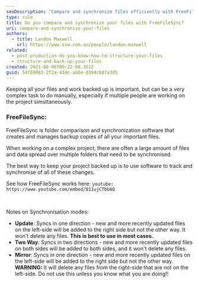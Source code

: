 ```yaml
---
seoDescription: "Compare and synchronize files efficiently with FreeFileSync, a reliable folder comparison and synchronization software that creates and manages backup copies of your important files."
type: rule
title: Do you compare and synchronize your files with FreeFileSync?
uri: compare-and-synchronize-your-files
authors:
  - title: Landon Maxwell
    url: https://www.ssw.com.au/people/landon-maxwell
related:
  - post-production-do-you-know-how-to-structure-your-files
  - structure-and-back-up-your-files
created: 2021-08-06T00:22:08.352Z
guid: 54f69083-2f2a-434c-ab0e-d394cb87a3d5
---
```

Keeping all your files and work backed up is important, but can be a very complex task to do manually, especially if multiple people are working on the project simultaneously.

<!--endintro-->
### FreeFileSync:

FreeFileSync is folder comparison and synchronization software that creates and manages backup copies of all your important files.

When working on a complex project, there are often a large amount of files and data spread over multiple folders that need to be synchronised.

The best way to keep your project backed up is to use software to track and synchronise of all of these changes.

See how FreeFileSync works here:
`youtube: https://www.youtube.com/embed/811ujCTbUAQ`

<br>

Notes on Synchronisation modes: 
* **Update**: Syncs in one direction - new and more recently updated files on the left-side will be added to the right side but not the other way. It won't delete any files. **This is best to use in most cases.**
* **Two Way**: Syncs in two directions - new and more recently updated files on both sides will be added to both sides, and it won't delete any files.
* **Mirror**: Syncs in one direction - new and more recently updated files on the left-side will be added to the right side but not the other way. **WARNING:** It will delete any files from the right-side that are not on the left-side. Do not use this unless you know what you are doing!!
